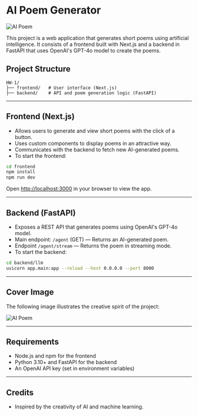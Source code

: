 # AI Poem Generator

![AI Poem](frontend/public/poem_image.png)

This project is a web application that generates short poems using artificial intelligence. It consists of a frontend built with Next.js and a backend in FastAPI that uses OpenAI's GPT-4o model to create the poems.

## Project Structure

```
HW-1/
├── frontend/   # User interface (Next.js)
├── backend/    # API and poem generation logic (FastAPI)
```

---

## Frontend (Next.js)

- Allows users to generate and view short poems with the click of a button.
- Uses custom components to display poems in an attractive way.
- Communicates with the backend to fetch new AI-generated poems.
- To start the frontend:

```bash
cd frontend
npm install
npm run dev
```

Open [http://localhost:3000](http://localhost:3000) in your browser to view the app.

---

## Backend (FastAPI)

- Exposes a REST API that generates poems using OpenAI's GPT-4o model.
- Main endpoint: `/agent` (GET) — Returns an AI-generated poem.
- Endpoint `/agent/stream` — Returns the poem in streaming mode.
- To start the backend:

```bash
cd backend/llm
uvicorn app.main:app --reload --host 0.0.0.0 --port 8000
```

---

## Cover Image

The following image illustrates the creative spirit of the project:

![AI Poem](frontend/public/poem_image.png)

---

## Requirements
- Node.js and npm for the frontend
- Python 3.10+ and FastAPI for the backend
- An OpenAI API key (set in environment variables)

---

## Credits
- Inspired by the creativity of AI and machine learning. 